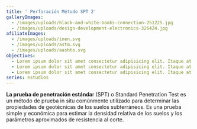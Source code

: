 ```yaml
---
title: ' Perforación Método SPT 2'
galleryImages:
  - /images/uploads/black-and-white-books-connection-251225.jpg
  - /images/uploads/design-development-electronics-326424.jpg
afiliateImages:
  - /images/uploads/inen.svg
  - /images/uploads/astm.svg
  - /images/uploads/aashto.svg
objectives:
  - Lorem ipsum dolor sit amet consectetur adipisicing elit. Itaque at
  - Lorem ipsum dolor sit amet consectetur adipisicing elit. Itaque at
  - Lorem ipsum dolor sit amet consectetur adipisicing elit. Itaque at
series: estudios
---
```

**La prueba de penetración estánda**r (SPT) o Standard Penetration Test es un método de prueba in situ comúnmente utilizado para determinar las propiedades de geotécnicas de los suelos subterráneos. Es una prueba simple y económica para estimar la densidad relativa de los suelos y los parámetros aproximados de resistencia al corte.
